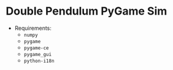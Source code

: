 # Double Pendulum PyGame Sim

- Requirements:
    - `numpy`
    - `pygame`
    - `pygame-ce`
    - `pygame_gui`
    - `python-i18n`
